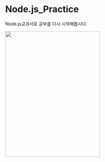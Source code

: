 # Node.js_Practice
 Node.js교과서로 공부를 다시 시작해봅시다.

<img src = 'http://image.yes24.com/Goods/62597864/800x0' width = '300' height = '400' />
